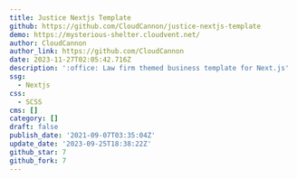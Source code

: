 ```yaml
---
title: Justice Nextjs Template
github: https://github.com/CloudCannon/justice-nextjs-template
demo: https://mysterious-shelter.cloudvent.net/
author: CloudCannon
author_link: https://github.com/CloudCannon
date: 2023-11-27T02:05:42.716Z
description: ':office: Law firm themed business template for Next.js'
ssg:
  - Nextjs
css:
  - SCSS
cms: []
category: []
draft: false
publish_date: '2021-09-07T03:35:04Z'
update_date: '2023-09-25T18:38:22Z'
github_star: 7
github_fork: 7
---
```

